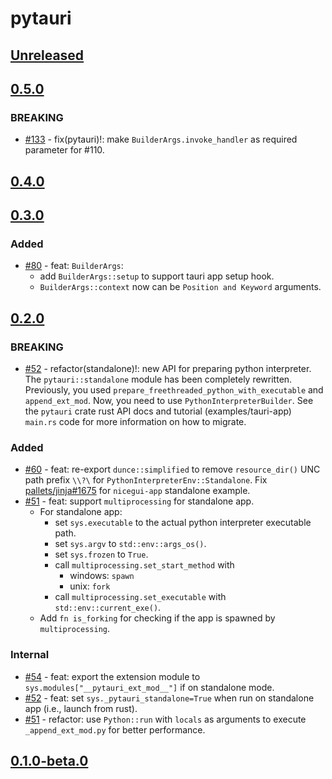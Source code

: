 # pytauri

## [Unreleased]

## [0.5.0]

### BREAKING

- [#133](https://github.com/pytauri/pytauri/pull/113) - fix(pytauri)!: make `BuilderArgs.invoke_handler` as required parameter for #110.

## [0.4.0]

## [0.3.0]

### Added

- [#80](https://github.com/pytauri/pytauri/pull/80) - feat: `BuilderArgs`:
    - add `BuilderArgs::setup` to support tauri app setup hook.
    - `BuilderArgs::context` now can be `Position and Keyword` arguments.

## [0.2.0]

### BREAKING

- [#52](https://github.com/pytauri/pytauri/pull/52) - refactor(standalone)!: new API for preparing python interpreter.
    The `pytauri::standalone` module has been completely rewritten.
    Previously, you used `prepare_freethreaded_python_with_executable` and `append_ext_mod`. Now, you need to use `PythonInterpreterBuilder`.
    See the `pytauri` crate rust API docs and tutorial (examples/tauri-app) `main.rs` code for more information on how to migrate.

### Added

- [#60](https://github.com/pytauri/pytauri/pull/60) - feat: re-export `dunce::simplified` to remove `resource_dir()` UNC path prefix `\\?\` for `PythonInterpreterEnv::Standalone`. Fix [pallets/jinja#1675](https://github.com/pallets/jinja/issues/1675#issuecomment-1323555773) for `nicegui-app` standalone example.
- [#51](https://github.com/pytauri/pytauri/pull/51) - feat: support `multiprocessing` for standalone app.
    - For standalone app:
        - set `sys.executable` to the actual python interpreter executable path.
        - set `sys.argv` to `std::env::args_os()`.
        - set `sys.frozen` to `True`.
        - call `multiprocessing.set_start_method` with
            - windows: `spawn`
            - unix: `fork`
        - call `multiprocessing.set_executable` with `std::env::current_exe()`.
    - Add `fn is_forking` for checking if the app is spawned by `multiprocessing`.

### Internal

- [#54](https://github.com/pytauri/pytauri/pull/54) - feat: export the extension module to `sys.modules["__pytauri_ext_mod__"]` if on standalone mode.
- [#52](https://github.com/pytauri/pytauri/pull/52) - feat: set `sys._pytauri_standalone=True` when run on standalone app (i.e., launch from rust).
- [#51](https://github.com/pytauri/pytauri/pull/51) - refactor: use `Python::run` with `locals` as arguments to execute `_append_ext_mod.py` for better performance.

## [0.1.0-beta.0]

[unreleased]: https://github.com/pytauri/pytauri/tree/HEAD
[0.5.0]: https://github.com/pytauri/pytauri/releases/tag/rs/pytauri/v0.5.0
[0.4.0]: https://github.com/pytauri/pytauri/releases/tag/rs/pytauri/v0.4.0
[0.3.0]: https://github.com/pytauri/pytauri/releases/tag/rs/pytauri/v0.3.0
[0.2.0]: https://github.com/pytauri/pytauri/releases/tag/rs/pytauri/v0.2.0
[0.1.0-beta.0]: https://github.com/pytauri/pytauri/releases/tag/rs/pytauri/v0.1.0-beta.0
